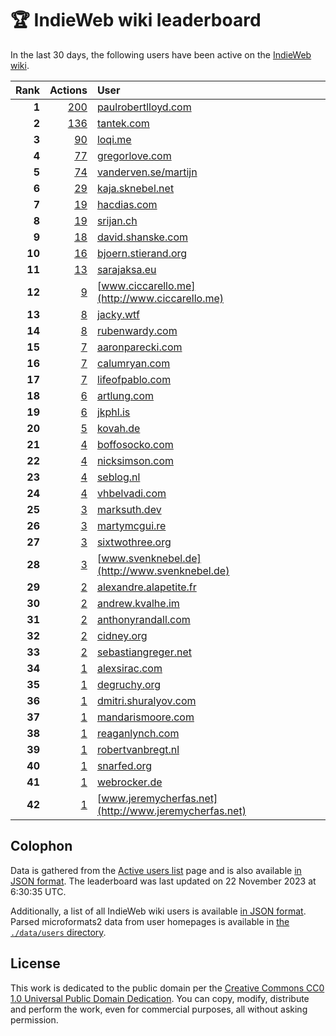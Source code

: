 # 🏆 IndieWeb wiki leaderboard

In the last 30 days, the following users have been active on the [IndieWeb wiki](https://indieweb.org).

| Rank | Actions | User |
|-----:|--------:|:-----|
| **1** | [200](https://indieweb.org/Special:Contributions/Paulrobertlloyd.com) | [paulrobertlloyd.com](http://paulrobertlloyd.com) |
| **2** | [136](https://indieweb.org/Special:Contributions/Tantek.com) | [tantek.com](http://tantek.com) |
| **3** | [90](https://indieweb.org/Special:Contributions/Loqi.me) | [loqi.me](http://loqi.me) |
| **4** | [77](https://indieweb.org/Special:Contributions/Gregorlove.com) | [gregorlove.com](http://gregorlove.com) |
| **5** | [74](https://indieweb.org/Special:Contributions/Vanderven.se_martijn) | [vanderven.se/martijn](http://vanderven.se/martijn) |
| **6** | [29](https://indieweb.org/Special:Contributions/Kaja.sknebel.net) | [kaja.sknebel.net](http://kaja.sknebel.net) |
| **7** | [19](https://indieweb.org/Special:Contributions/Hacdias.com) | [hacdias.com](http://hacdias.com) |
| **8** | [19](https://indieweb.org/Special:Contributions/Srijan.ch) | [srijan.ch](http://srijan.ch) |
| **9** | [18](https://indieweb.org/Special:Contributions/David.shanske.com) | [david.shanske.com](http://david.shanske.com) |
| **10** | [16](https://indieweb.org/Special:Contributions/Bjoern.stierand.org) | [bjoern.stierand.org](http://bjoern.stierand.org) |
| **11** | [13](https://indieweb.org/Special:Contributions/Sarajaksa.eu) | [sarajaksa.eu](http://sarajaksa.eu) |
| **12** | [9](https://indieweb.org/Special:Contributions/Www.ciccarello.me) | [www.ciccarello.me](http://www.ciccarello.me) |
| **13** | [8](https://indieweb.org/Special:Contributions/Jacky.wtf) | [jacky.wtf](http://jacky.wtf) |
| **14** | [8](https://indieweb.org/Special:Contributions/Rubenwardy.com) | [rubenwardy.com](http://rubenwardy.com) |
| **15** | [7](https://indieweb.org/Special:Contributions/Aaronparecki.com) | [aaronparecki.com](http://aaronparecki.com) |
| **16** | [7](https://indieweb.org/Special:Contributions/Calumryan.com) | [calumryan.com](http://calumryan.com) |
| **17** | [7](https://indieweb.org/Special:Contributions/Lifeofpablo.com) | [lifeofpablo.com](http://lifeofpablo.com) |
| **18** | [6](https://indieweb.org/Special:Contributions/Artlung.com) | [artlung.com](http://artlung.com) |
| **19** | [6](https://indieweb.org/Special:Contributions/Jkphl.is) | [jkphl.is](http://jkphl.is) |
| **20** | [5](https://indieweb.org/Special:Contributions/Kovah.de) | [kovah.de](http://kovah.de) |
| **21** | [4](https://indieweb.org/Special:Contributions/Boffosocko.com) | [boffosocko.com](http://boffosocko.com) |
| **22** | [4](https://indieweb.org/Special:Contributions/Nicksimson.com) | [nicksimson.com](http://nicksimson.com) |
| **23** | [4](https://indieweb.org/Special:Contributions/Seblog.nl) | [seblog.nl](http://seblog.nl) |
| **24** | [4](https://indieweb.org/Special:Contributions/Vhbelvadi.com) | [vhbelvadi.com](http://vhbelvadi.com) |
| **25** | [3](https://indieweb.org/Special:Contributions/Marksuth.dev) | [marksuth.dev](http://marksuth.dev) |
| **26** | [3](https://indieweb.org/Special:Contributions/Martymcgui.re) | [martymcgui.re](http://martymcgui.re) |
| **27** | [3](https://indieweb.org/Special:Contributions/Sixtwothree.org) | [sixtwothree.org](http://sixtwothree.org) |
| **28** | [3](https://indieweb.org/Special:Contributions/Www.svenknebel.de) | [www.svenknebel.de](http://www.svenknebel.de) |
| **29** | [2](https://indieweb.org/Special:Contributions/Alexandre.alapetite.fr) | [alexandre.alapetite.fr](http://alexandre.alapetite.fr) |
| **30** | [2](https://indieweb.org/Special:Contributions/Andrew.kvalhe.im) | [andrew.kvalhe.im](http://andrew.kvalhe.im) |
| **31** | [2](https://indieweb.org/Special:Contributions/Anthonyrandall.com) | [anthonyrandall.com](http://anthonyrandall.com) |
| **32** | [2](https://indieweb.org/Special:Contributions/Cidney.org) | [cidney.org](http://cidney.org) |
| **33** | [2](https://indieweb.org/Special:Contributions/Sebastiangreger.net) | [sebastiangreger.net](http://sebastiangreger.net) |
| **34** | [1](https://indieweb.org/Special:Contributions/Alexsirac.com) | [alexsirac.com](http://alexsirac.com) |
| **35** | [1](https://indieweb.org/Special:Contributions/Degruchy.org) | [degruchy.org](http://degruchy.org) |
| **36** | [1](https://indieweb.org/Special:Contributions/Dmitri.shuralyov.com) | [dmitri.shuralyov.com](http://dmitri.shuralyov.com) |
| **37** | [1](https://indieweb.org/Special:Contributions/Mandarismoore.com) | [mandarismoore.com](http://mandarismoore.com) |
| **38** | [1](https://indieweb.org/Special:Contributions/Reaganlynch.com) | [reaganlynch.com](http://reaganlynch.com) |
| **39** | [1](https://indieweb.org/Special:Contributions/Robertvanbregt.nl) | [robertvanbregt.nl](http://robertvanbregt.nl) |
| **40** | [1](https://indieweb.org/Special:Contributions/Snarfed.org) | [snarfed.org](http://snarfed.org) |
| **41** | [1](https://indieweb.org/Special:Contributions/Webrocker.de) | [webrocker.de](http://webrocker.de) |
| **42** | [1](https://indieweb.org/Special:Contributions/Www.jeremycherfas.net) | [www.jeremycherfas.net](http://www.jeremycherfas.net) |


## Colophon

Data is gathered from the [Active users list](https://indieweb.org/Special:ActiveUsers) page and is also available [in JSON format](https://github.com/jgarber623/indieweb-wiki-leaderboard/blob/main/data/leaderboard.json). The leaderboard was last updated on 22 November 2023 at 6:30:35 UTC.

Additionally, a list of all IndieWeb wiki users is available [in JSON format](https://github.com/jgarber623/indieweb-wiki-leaderboard/blob/main/data/users.json). Parsed microformats2 data from user homepages is available in [the `./data/users` directory](https://github.com/jgarber623/indieweb-wiki-leaderboard/blob/main/data/users).

## License

This work is dedicated to the public domain per the [Creative Commons CC0 1.0 Universal Public Domain Dedication](https://creativecommons.org/publicdomain/zero/1.0/). You can copy, modify, distribute and perform the work, even for commercial purposes, all without asking permission.
